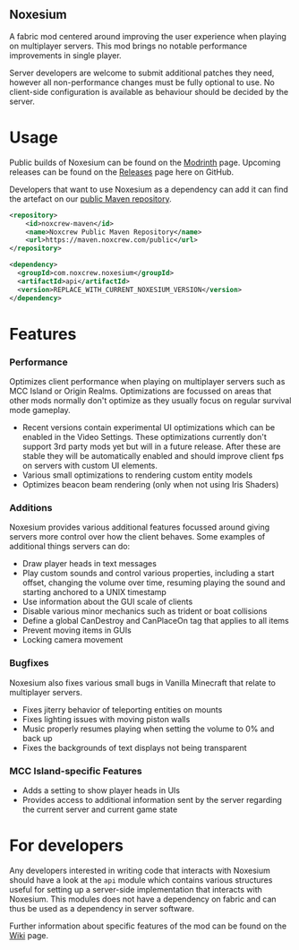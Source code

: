 Noxesium
---
A fabric mod centered around improving the user experience when playing on multiplayer servers.
This mod brings no notable performance improvements in single player.

Server developers are welcome to submit additional patches they need, however all non-performance changes must be fully optional to use. No client-side configuration is available as behaviour should be decided by the server.

# Usage
Public builds of Noxesium can be found on the [Modrinth](https://modrinth.com/mod/noxesium) page. Upcoming releases can be found on the [Releases](https://github.com/Noxcrew/noxesium/releases) page here on GitHub.

Developers that want to use Noxesium as a dependency can add it can find the artefact on our [public Maven repository](https://maven.noxcrew.com/#/public/com/noxcrew/noxesium/api).

```xml
<repository>
    <id>noxcrew-maven</id>
    <name>Noxcrew Public Maven Repository</name>
    <url>https://maven.noxcrew.com/public</url>
</repository>

<dependency>
  <groupId>com.noxcrew.noxesium</groupId>
  <artifactId>api</artifactId>
  <version>REPLACE_WITH_CURRENT_NOXESIUM_VERSION</version>
</dependency>
```

# Features

### Performance

Optimizes client performance when playing on multiplayer servers such as MCC Island or Origin Realms. Optimizations are focussed on areas that other mods normally don't optimize as they usually focus on regular survival mode gameplay.

- Recent versions contain experimental UI optimizations which can be enabled in the Video Settings. These optimizations currently don't support 3rd party mods yet but will in a future release. After these are stable they will be automatically enabled and should improve client fps on servers with custom UI elements.
- Various small optimizations to rendering custom entity models
- Optimizes beacon beam rendering (only when not using Iris Shaders)

### Additions

Noxesium provides various additional features focussed around giving servers more control over how the client behaves. Some examples of additional things servers can do:

- Draw player heads in text messages
- Play custom sounds and control various properties, including a start offset, changing the volume over time, resuming playing the sound and starting anchored to a UNIX timestamp
- Use information about the GUI scale of clients
- Disable various minor mechanics such as trident or boat collisions
- Define a global CanDestroy and CanPlaceOn tag that applies to all items
- Prevent moving items in GUIs
- Locking camera movement

### Bugfixes

Noxesium also fixes various small bugs in Vanilla Minecraft that relate to multiplayer servers.

- Fixes jiterry behavior of teleporting entities on mounts
- Fixes lighting issues with moving piston walls
- Music properly resumes playing when setting the volume to 0% and back up
- Fixes the backgrounds of text displays not being transparent

### MCC Island-specific Features

- Adds a setting to show player heads in UIs
- Provides access to additional information sent by the server regarding the current server and current game state

# For developers

Any developers interested in writing code that interacts with Noxesium should have a look at the `api` module which contains various structures useful for setting up a server-side implementation that interacts with Noxesium. This modules
does not have a dependency on fabric and can thus be used as a dependency in server software.

Further information about specific features of the mod can be found on the [Wiki](https://github.com/Noxcrew/noxesium/wiki) page.
